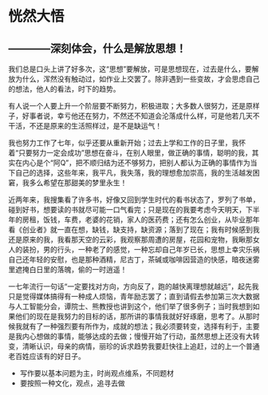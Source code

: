 恍然大悟
======================================================================

————深刻体会，什么是解放思想！
----------------------------------------------------------------------

我们总是口头上讲了好多次，这“思想”要解放，可是思想现在，过去是什么，要解放为什么，浑然没有触动过，如作业上交罢了。除非遇到一些变故，才会思虑自己的想法，他人的看法，时下的趋势。

有人说一个人要上升一个阶层要不断努力，积极进取；大多数人很努力，还是原样子，好事者说，幸亏他还在努力，不然还不知道会沦落成什么样，可是他若几天不干活，不还是原来的生活照样过，是不是缺运气！

我也努力工作了七年，似乎还要从重新开始；过去上学和工作的日子里，我怀着“只要努力一定会成功”思想在奋斗，在别人眼里，做正确的事情，聪明的我，其实在内心是个“阿Q”，把不顺归结为还不够努力，把别人都认为正确的事情作为当下自己的选择，这些年来，我平凡，我失落，我的理想愈加崇高，我的生活越发困窘，我多么希望在那甜美的梦里永生！

近两年来，我搜集看了许多书，好像又回到学生时代的看书状态了，罗列了书单，碰到好书，想要读的书就尽可能一口气看完；只是现在的我要考虑今天明天，下半年的房租，饭钱，车费，老婆的花销，家人的医药费；还有怎么创业，从毕业那年看《创业者》就一直在想，缺钱，缺支持，缺资源；落到了现在；我有时候感到我还是原来的我，我看那天空的云彩，我观察那周遭的房屋，花园和宠物，我瞅那女人的装扮，男的行头，一种老了的感觉，一种忘却自己年岁已长，思想上幸灾乐祸自己还年轻的安慰，也是那种酒精，尼古丁，茶碱或咖啡因营造的快感，暗夜迷雾里遮掩白日里的落魄，偷的一时逍遥！

一七年流行一句话“一定要找对方向，方向反了，跑的越快离理想就越远”，起先我只是觉得媒体搞得有一种成人烦恼，青年励志罢了；直到请假去参加第三次大数据与人工智能分会，谭院士、熊教授也讲到这个，他们举了很多例子；当时我想到如果他们的现在是我努力的目标的话，那所讲的事情我就好好琢磨，思考了。从那时候我就有了一种强烈要有所作为，成就的想法；我必须要转变，选择有利于，主要是我内心想做的事情，能够达成的去做；慢慢开始了行动，虽然思想上还没有大转变，清晰认识，母亲的病情，丽珍的诉求趋势我要赶快往上追赶，过的上一个普通老百姓应该有的好日子。

* 写作要以基本问题为主，时尚观点维系，不同题材
* 要按照一种文化，观点，追寻去做



